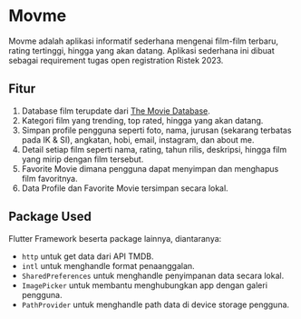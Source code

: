 # Movme

Movme adalah aplikasi informatif sederhana mengenai film-film terbaru, rating tertinggi, hingga yang akan datang.
Aplikasi sederhana ini dibuat sebagai requirement tugas open registration Ristek 2023.

## Fitur
1. Database film terupdate dari [The Movie Database](https://developers.themoviedb.org/3).
2. Kategori film yang trending, top rated, hingga yang akan datang.
3. Simpan profile pengguna seperti foto, nama, jurusan (sekarang terbatas pada IK & SI), angkatan, hobi, email, instagram, dan about me.
4. Detail setiap film seperti nama, rating, tahun rilis, deskripsi, hingga film yang mirip dengan film tersebut.
5. Favorite Movie dimana pengguna dapat menyimpan dan menghapus film favoritnya.
6. Data Profile dan Favorite Movie tersimpan secara lokal.

## Package Used
Flutter Framework beserta package lainnya, diantaranya:
- `http` untuk get data dari API TMDB.
- `intl` untuk menghandle format penaanggalan.
- `SharedPreferences` untuk menghandle penyimpanan data secara lokal.
- `ImagePicker` untuk membantu menghubungkan app dengan galeri pengguna.
- `PathProvider` untuk menghandle path data di device storage pengguna.
